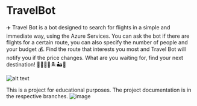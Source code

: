 # TravelBot
✈️ Travel Bot is a bot designed to search for flights in a simple and immediate way, using the Azure Services. You can ask the bot if there are flights for a certain route, you can also specify the number of people and your budget 💰. Find the route that interests you most and Travel Bot will notify you if the price changes. 
What are you waiting for, find your next destination! 🛫🏯🗼🗽🏝🏜🌋

![alt text](https://storageaccountprojcloud.blob.core.windows.net/container-progetto-cloud/EmailLogo.png?sp=r&st=2024-02-02T18:26:22Z&se=2024-08-31T22:00:00Z&spr=https&sv=2022-11-02&sr=c&sig=xv6vvVpt901525Ld6IWdEFz7dXaR%2Fz%2BaHA%2F3kdhoI6A%3D)

This is a project for educational purposes. The project documentation is in the respective branches.
![image](https://github.com/UniRoby/TravelBot/assets/107865801/238562d0-b0ad-457d-ba71-212838b4073d)
